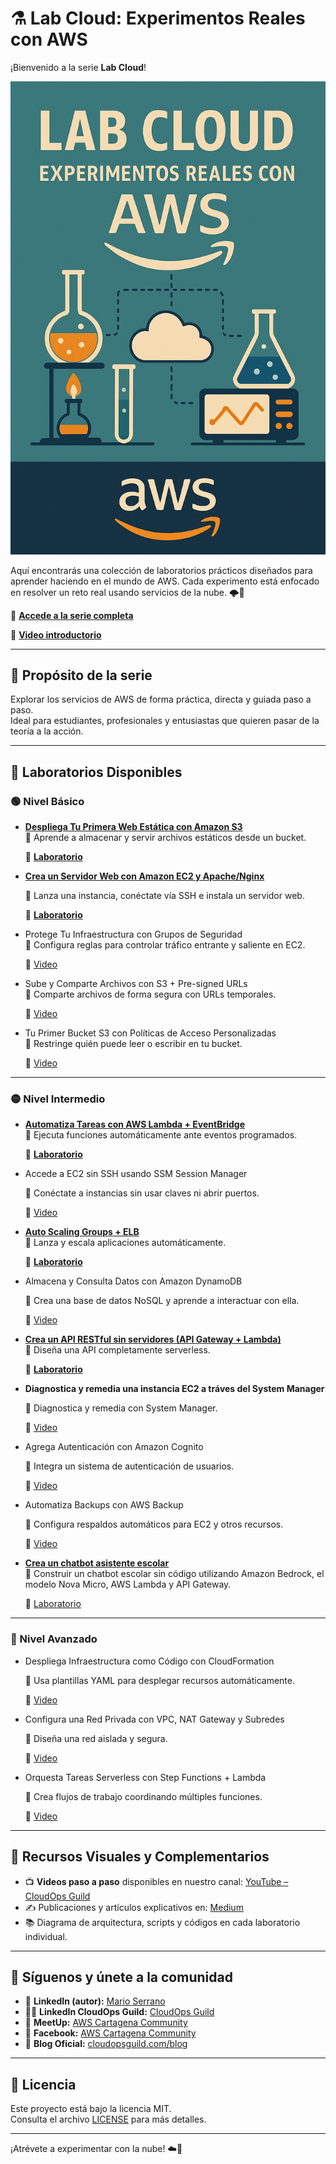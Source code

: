 # ⚗️ Lab Cloud: Experimentos Reales con AWS

¡Bienvenido a la serie **Lab Cloud**!  

![LabCloud](imagenes/Lab_cloud_experimentos_reales.png)

Aquí encontrarás una colección de laboratorios prácticos diseñados para aprender haciendo en el mundo de AWS. Cada experimento está enfocado en resolver un reto real usando servicios de la nube. 🌩️🧪

🔗 **[Accede a la serie completa](https://www.youtube.com/playlist?list=PLqv_IB8VVqOBWHHHWPlvWIit8pZW9TLny)**

🔗 **[Video introductorio](https://youtu.be/cs9YmVw8jcA)**

---

## 🎯 Propósito de la serie

Explorar los servicios de AWS de forma práctica, directa y guiada paso a paso.  
Ideal para estudiantes, profesionales y entusiastas que quieren pasar de la teoría a la acción.

---

## 🧪 Laboratorios Disponibles

### 🟢 Nivel Básico

- **[Despliega Tu Primera Web Estática con Amazon S3](https://github.com/marosepi2020/Series-de-Videos/tree/main/Lab%20Cloud%20Experimentos%20Reales%20con%20AWS/Despliega%20Web%20estatica%20con%20S3)**  
  🎯 Aprende a almacenar y servir archivos estáticos desde un bucket. 

  🔗 **[Laboratorio](https://github.com/marosepi2020/Series-de-Videos/blob/main/Lab%20Cloud%20Experimentos%20Reales%20con%20AWS/Despliega%20Web%20estatica%20con%20S3/README.md)**

- **[Crea un Servidor Web con Amazon EC2 y Apache/Nginx](https://github.com/marosepi2020/Series-de-Videos/tree/main/Lab%20Cloud%20Experimentos%20Reales%20con%20AWS/Crea%20servidor%20web%20con%20EC2%20y%20Apache)**

  🎯 Lanza una instancia, conéctate vía SSH e instala un servidor web.  

  🔗 **[Laboratorio](https://github.com/marosepi2020/Series-de-Videos/tree/main/Lab%20Cloud%20Experimentos%20Reales%20con%20AWS/Crea%20servidor%20web%20con%20EC2%20y%20Apache)**

- Protege Tu Infraestructura con Grupos de Seguridad  
  🎯 Configura reglas para controlar tráfico entrante y saliente en EC2. 

  🔗 [Video]()

- Sube y Comparte Archivos con S3 + Pre-signed URLs  
  🎯 Comparte archivos de forma segura con URLs temporales.  

  🔗 [Video]()

- Tu Primer Bucket S3 con Políticas de Acceso Personalizadas  
  🎯 Restringe quién puede leer o escribir en tu bucket. 

  🔗 [Video]()

---

### 🟡 Nivel Intermedio

- **[Automatiza Tareas con AWS Lambda + EventBridge](https://github.com/marosepi2020/Series-de-Videos/tree/main/Lab%20Cloud%20Experimentos%20Reales%20con%20AWS/Automatiza%20Tareas%20con%20AWS%20Lambda%20%2B%20EventBridge)**  
  🎯 Ejecuta funciones automáticamente ante eventos programados. 

  🔗 **[Laboratorio](https://github.com/marosepi2020/Series-de-Videos/tree/main/Lab%20Cloud%20Experimentos%20Reales%20con%20AWS/Automatiza%20Tareas%20con%20AWS%20Lambda%20%2B%20EventBridge)**

- Accede a EC2 sin SSH usando SSM Session Manager

  🎯 Conéctate a instancias sin usar claves ni abrir puertos.  

  🔗 [Video]()

- **[Auto Scaling Groups + ELB](https://github.com/marosepi2020/Series-de-Videos/tree/main/Lab%20Cloud%20Experimentos%20Reales%20con%20AWS/Lanza%20y%20escala%20Aplicaciones%20con%20Autoscaling%20y%20ALB)**  
  🎯 Lanza y escala aplicaciones automáticamente.  

  🔗 **[Laboratorio](https://github.com/marosepi2020/Series-de-Videos/tree/main/Lab%20Cloud%20Experimentos%20Reales%20con%20AWS/Lanza%20y%20escala%20Aplicaciones%20con%20Autoscaling%20y%20ALB)**

- Almacena y Consulta Datos con Amazon DynamoDB 

  🎯 Crea una base de datos NoSQL y aprende a interactuar con ella.  

  🔗 [Video]()

- **[Crea un API RESTful sin servidores (API Gateway + Lambda)](https://github.com/marosepi2020/Series-de-Videos/tree/main/Lab%20Cloud%20Experimentos%20Reales%20con%20AWS/Crea%20un%20API%20RESTful)**  
  🎯 Diseña una API completamente serverless.  

  🔗 **[Laboratorio](https://github.com/marosepi2020/Series-de-Videos/blob/main/Lab%20Cloud%20Experimentos%20Reales%20con%20AWS/Crea%20un%20API%20RESTful/README.md)**

- **Diagnostica y remedia una instancia EC2 a tráves del System Manager**

  🎯 Diagnostica y remedia con System Manager.  

  🔗 [Video](https://youtu.be/mnC5K92eWsU)

- Agrega Autenticación con Amazon Cognito 

  🎯 Integra un sistema de autenticación de usuarios.  

  🔗 [Video]()

- Automatiza Backups con AWS Backup
 
  🎯 Configura respaldos automáticos para EC2 y otros recursos.  

  🔗 [Video]()

- **[Crea un chatbot asistente escolar](https://github.com/marosepi2020/Series-de-Videos/tree/main/Lab%20Cloud%20Experimentos%20Reales%20con%20AWS/ChatBot%20Asistente%20Escolar)**  
  🎯 Construir un chatbot escolar sin código utilizando Amazon Bedrock, el modelo Nova Micro, AWS Lambda y API Gateway.  

  🔗 [Laboratorio](https://youtu.be/lZyouFmQClw)

---

### 🔴 Nivel Avanzado

- Despliega Infraestructura como Código con CloudFormation

  🎯 Usa plantillas YAML para desplegar recursos automáticamente. 

  🔗 [Video]()

- Configura una Red Privada con VPC, NAT Gateway y Subredes

  🎯 Diseña una red aislada y segura.  

  🔗 [Video]()

- Orquesta Tareas Serverless con Step Functions + Lambda

  🎯 Crea flujos de trabajo coordinando múltiples funciones.  

  🔗 [Video]()

---

## 🎥 Recursos Visuales y Complementarios

- 📺 **Videos paso a paso** disponibles en nuestro canal: [YouTube – CloudOps Guild](https://www.youtube.com/@CloudOpsGuildCommunity)
- ✍️ Publicaciones y artículos explicativos en: [Medium](https://medium.com/@marioserranopineda)
- 📚 Diagrama de arquitectura, scripts y códigos en cada laboratorio individual.

---

## 📢 Síguenos y únete a la comunidad

- 🧠 **LinkedIn (autor):** [Mario Serrano](https://www.linkedin.com/in/mario-rodrigo-serrano-pineda/)
- 🧑‍💻 **LinkedIn CloudOps Guild:** [CloudOps Guild](https://www.linkedin.com/company/cloudopsguild/)
- 💬 **MeetUp:** [AWS Cartagena Community](https://www.meetup.com/es-ES/aws-colombia-cartagena/)
- 📘 **Facebook:** [AWS Cartagena Community](https://www.facebook.com/awscolombiacartagena)
- 📝 **Blog Oficial:** [cloudopsguild.com/blog](https://cloudopsguild.com/blog/)

---

## 📜 Licencia

Este proyecto está bajo la licencia MIT.  
Consulta el archivo [LICENSE](LICENSE) para más detalles.

---

¡Atrévete a experimentar con la nube! ☁️🧪
